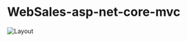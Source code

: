 # WebSales-asp-net-core-mvc
![Layout](https://user-images.githubusercontent.com/36715075/78715147-595eea00-78f3-11ea-9f04-7c6a03cc9fa1.JPG)
